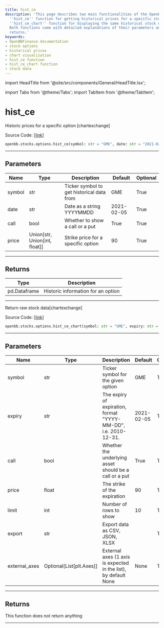 ```yaml
---
title: hist_ce
description: 'This page describes two main functionalities of the OpenBBFinance documentation:
  ''hist_ce'' function for getting historical prices for a specific stock option and
  ''hist_ce_chart'' function for displaying the same historical stock data in charts.
  Both functions come with detailed explanations of their parameters and expected
  returns.'
keywords:
- OpenBBFinance documentation
- stock options
- historical prices
- chart visualization
- hist_ce function
- hist_ce_chart function
- stock data
---
```


import HeadTitle from '@site/src/components/General/HeadTitle.tsx';

<HeadTitle title="hist_ce - Options - Stocks - Reference | OpenBB SDK Docs" />

import Tabs from '@theme/Tabs';
import TabItem from '@theme/TabItem';

# hist_ce

<Tabs>
<TabItem value="model" label="Model" default>

Historic prices for a specific option [chartexchange]

Source Code: [[link](https://github.com/OpenBB-finance/OpenBBTerminal/tree/main/openbb_terminal/stocks/options/chartexchange_model.py#L19)]

```python
openbb.stocks.options.hist_ce(symbol: str = "GME", date: str = "2021-02-05", call: bool = True, price: Union[str, int, float] = "90")
```

---

## Parameters

| Name | Type | Description | Default | Optional |
| ---- | ---- | ----------- | ------- | -------- |
| symbol | str | Ticker symbol to get historical data from | GME | True |
| date | str | Date as a string YYYYMMDD | 2021-02-05 | True |
| call | bool | Whether to show a call or a put | True | True |
| price | Union[str, Union[int, float]] | Strike price for a specific option | 90 | True |


---

## Returns

| Type | Description |
| ---- | ----------- |
| pd.Dataframe | Historic information for an option |
---

</TabItem>
<TabItem value="view" label="Chart">

Return raw stock data[chartexchange]

Source Code: [[link](https://github.com/OpenBB-finance/OpenBBTerminal/tree/main/openbb_terminal/stocks/options/chartexchange_view.py#L59)]

```python
openbb.stocks.options.hist_ce_chart(symbol: str = "GME", expiry: str = "2021-02-05", call: bool = True, price: float = 90, limit: int = 10, export: str = "", external_axes: Optional[List[matplotlib.axes._axes.Axes]] = None)
```

---

## Parameters

| Name | Type | Description | Default | Optional |
| ---- | ---- | ----------- | ------- | -------- |
| symbol | str | Ticker symbol for the given option | GME | True |
| expiry | str | The expiry of expiration, format "YYYY-MM-DD", i.e. 2010-12-31. | 2021-02-05 | True |
| call | bool | Whether the underlying asset should be a call or a put | True | True |
| price | float | The strike of the expiration | 90 | True |
| limit | int | Number of rows to show | 10 | True |
| export | str | Export data as CSV, JSON, XLSX |  | True |
| external_axes | Optional[List[plt.Axes]] | External axes (1 axis is expected in the list), by default None | None | True |


---

## Returns

This function does not return anything

---

</TabItem>
</Tabs>
